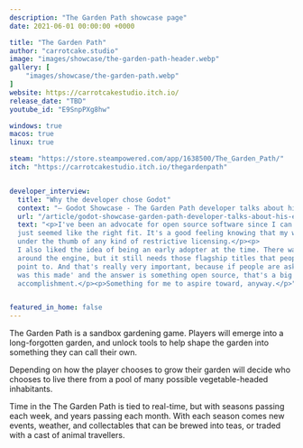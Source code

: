 ```yaml
---
description: "The Garden Path showcase page"
date: 2021-06-01 00:00:00 +0000

title: "The Garden Path"
author: "carrotcake.studio"
image: "images/showcase/the-garden-path-header.webp"
gallery: [
	"images/showcase/the-garden-path.webp"
]
website: https://carrotcakestudio.itch.io/
release_date: "TBD"
youtube_id: "E9SnpPXg8hw"

windows: true
macos: true
linux: true

steam: "https://store.steampowered.com/app/1638500/The_Garden_Path/"
itch: "https://carrotcakestudio.itch.io/thegardenpath"


developer_interview:
  title: "Why the developer chose Godot"
  context: "— Godot Showcase - The Garden Path developer talks about his experience"
  url: "/article/godot-showcase-garden-path-developer-talks-about-his-experience"
  text: "<p>I've been an advocate for open source software since I can remember, so Godot
  just seemed like the right fit. It's a good feeling knowing that my work isn't
  under the thumb of any kind of restrictive licensing.</p><p>
  I also liked the idea of being an early adopter at the time. There was buzz
  around the engine, but it still needs those flagship titles that people can
  point to. And that's really very important, because if people are asking 'how
  was this made' and the answer is something open source, that's a big
  accomplishment.</p><p>Something for me to aspire toward, anyway.</p>"


featured_in_home: false
---
```


The Garden Path is a sandbox gardening game. Players will emerge into a
  long-forgotten garden, and unlock tools to help shape the garden into
  something they can call their own.

Depending on how the player chooses to grow their garden will decide who
  chooses to live there from a pool of many possible vegetable-headed
  inhabitants.

Time in the The Garden Path is tied to real-time, but with seasons passing
  each week, and years passing each month. With each season comes new events,
  weather, and collectables that can be brewed into teas, or traded with a cast
  of animal travellers.

